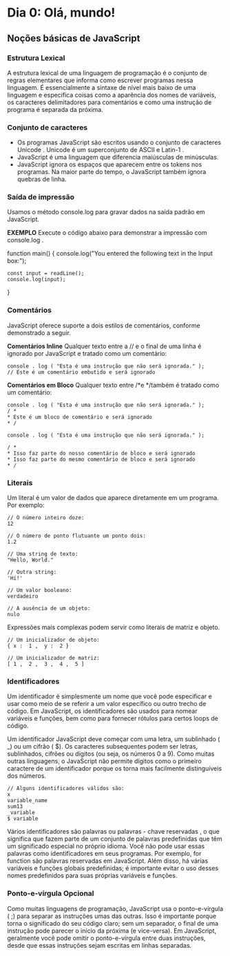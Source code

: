# Dia 0: Olá, mundo!

## Noções básicas de JavaScript

### Estrutura Lexical

A estrutura lexical de uma linguagem de programação é o conjunto de regras elementares que informa como escrever programas nessa linguagem. É essencialmente a sintaxe de nível mais baixo de uma linguagem e especifica coisas como a aparência dos nomes de variáveis, os caracteres delimitadores para comentários e como uma instrução de programa é separada da próxima.

### Conjunto de caracteres

- Os programas JavaScript são escritos usando o conjunto de caracteres Unicode . Unicode é um superconjunto de ASCII e Latin-1 .
- JavaScript é uma linguagem que diferencia maiúsculas de minúsculas.
- JavaScript ignora os espaços que aparecem entre os tokens nos programas. Na maior parte do tempo, o JavaScript também ignora quebras de linha.

### Saída de impressão
Usamos o método console.log para gravar dados na saída padrão em JavaScript.

**EXEMPLO**
Execute o código abaixo para demonstrar a impressão com console.log .

function main() {
    console.log("You entered the following text in the Input box:");

    const input = readLine();
    console.log(input);
}

### Comentários
JavaScript oferece suporte a dois estilos de comentários, conforme demonstrado a seguir.

**Comentários Inline**
Qualquer texto entre a // e o final de uma linha é ignorado por JavaScript e tratado como um comentário:

```
console . log ( "Esta é uma instrução que não será ignorada." ); 
// Este é um comentário embutido e será ignorado
```

**Comentários em Bloco**
Qualquer texto entre /*e */também é tratado como um comentário:

```
console . log ( "Esta é uma instrução que não será ignorada." ); 
/ * 
* Este é um bloco de comentário e será ignorado 
* /
 
console . log ( "Esta é uma instrução que não será ignorada." );

/ * 
* Isso faz parte do nosso comentário de bloco e será ignorado 
* Isso faz parte do mesmo comentário de bloco e será ignorado 
* /
```

### Literais
Um literal é um valor de dados que aparece diretamente em um programa. Por exemplo:

```
// O número inteiro doze: 
12 

// O número de ponto flutuante um ponto dois: 
1.2 

// Uma string de texto: 
"Hello, World." 

// Outra string: 
'Hi!' 

// Um ​​valor booleano: 
verdadeiro 

// A ausência de um objeto: 
nulo 
```

Expressões mais complexas podem servir como literais de matriz e objeto.

```
// Um ​​inicializador de objeto: 
{ x :  1 ,  y :  2 } 

// Um ​​inicializador de matriz: 
[ 1 ,  2 ,  3 ,  4 ,  5 ] 
```

### Identificadores

Um identificador é simplesmente um nome que você pode especificar e usar como meio de se referir a um valor específico ou outro trecho de código. Em JavaScript, os identificadores são usados ​​para nomear variáveis ​​e funções, bem como para fornecer rótulos para certos loops de código.

Um identificador JavaScript deve começar com uma letra, um sublinhado ( _) ou um cifrão ( $). Os caracteres subsequentes podem ser letras, sublinhados, cifrões ou dígitos (ou seja, os números 0 a 9). Como muitas outras linguagens, o JavaScript não permite dígitos como o primeiro caractere de um identificador porque os torna mais facilmente distinguíveis dos números.

```
// Alguns identificadores válidos são: 
x 
variable_name 
sum13 
_variable 
$ variable
```

Vários identificadores são palavras ou palavras - chave reservadas , o que significa que fazem parte de um conjunto de palavras predefinidas que têm um significado especial no próprio idioma. Você não pode usar essas palavras como identificadores em seus programas. Por exemplo, for function são palavras reservadas em JavaScript. Além disso, há várias variáveis ​​e funções globais predefinidas; é importante evitar o uso desses nomes predefinidos para suas próprias variáveis ​​e funções.

### Ponto-e-vírgula Opcional

Como muitas linguagens de programação, JavaScript usa o ponto-e-vírgula ( ;) para separar as instruções umas das outras. Isso é importante porque torna o significado do seu código claro; sem um separador, o final de uma instrução pode parecer o início da próxima (e vice-versa). Em JavaScript, geralmente você pode omitir o ponto-e-vírgula entre duas instruções, desde que essas instruções sejam escritas em linhas separadas.